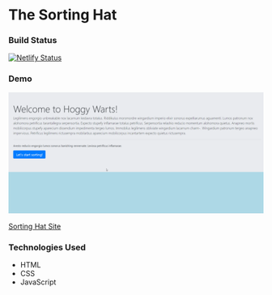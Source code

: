 # The Sorting Hat

### Build Status

[![Netlify Status](https://api.netlify.com/api/v1/badges/c53e675f-5168-436e-af0c-cca78322ad08/deploy-status)](https://app.netlify.com/sites/thesortinghatsite/deploys)

### Demo

![Sorting Hat Demo](https://github.com/josephtmartin/sorting-hat/blob/master/demo/sorting-hat.gif)

[Sorting Hat Site](https://thesortinghatsite.netlify.app/)

### Technologies Used

* HTML
* CSS
* JavaScript

